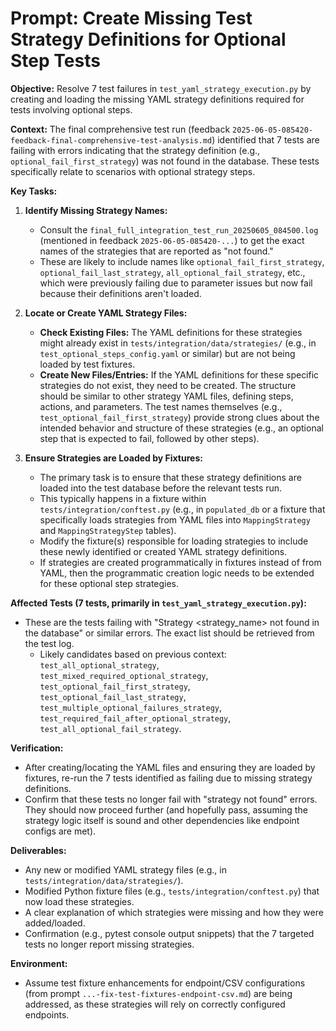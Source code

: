 # Prompt: Create Missing Test Strategy Definitions for Optional Step Tests

**Objective:** Resolve 7 test failures in `test_yaml_strategy_execution.py` by creating and loading the missing YAML strategy definitions required for tests involving optional steps.

**Context:**
The final comprehensive test run (feedback `2025-06-05-085420-feedback-final-comprehensive-test-analysis.md`) identified that 7 tests are failing with errors indicating that the strategy definition (e.g., `optional_fail_first_strategy`) was not found in the database. These tests specifically relate to scenarios with optional strategy steps.

**Key Tasks:**

1.  **Identify Missing Strategy Names:**
    *   Consult the `final_full_integration_test_run_20250605_084500.log` (mentioned in feedback `2025-06-05-085420-...`) to get the exact names of the strategies that are reported as "not found."
    *   These are likely to include names like `optional_fail_first_strategy`, `optional_fail_last_strategy`, `all_optional_fail_strategy`, etc., which were previously failing due to parameter issues but now fail because their definitions aren't loaded.

2.  **Locate or Create YAML Strategy Files:**
    *   **Check Existing Files:** The YAML definitions for these strategies might already exist in `tests/integration/data/strategies/` (e.g., in `test_optional_steps_config.yaml` or similar) but are not being loaded by test fixtures.
    *   **Create New Files/Entries:** If the YAML definitions for these specific strategies do not exist, they need to be created. The structure should be similar to other strategy YAML files, defining steps, actions, and parameters. The test names themselves (e.g., `test_optional_fail_first_strategy`) provide strong clues about the intended behavior and structure of these strategies (e.g., an optional step that is expected to fail, followed by other steps).

3.  **Ensure Strategies are Loaded by Fixtures:**
    *   The primary task is to ensure that these strategy definitions are loaded into the test database before the relevant tests run.
    *   This typically happens in a fixture within `tests/integration/conftest.py` (e.g., in `populated_db` or a fixture that specifically loads strategies from YAML files into `MappingStrategy` and `MappingStrategyStep` tables).
    *   Modify the fixture(s) responsible for loading strategies to include these newly identified or created YAML strategy definitions.
    *   If strategies are created programmatically in fixtures instead of from YAML, then the programmatic creation logic needs to be extended for these optional step strategies.

**Affected Tests (7 tests, primarily in `test_yaml_strategy_execution.py`):**

*   These are the tests failing with "Strategy <strategy_name> not found in the database" or similar errors. The exact list should be retrieved from the test log.
    *   Likely candidates based on previous context: `test_all_optional_strategy`, `test_mixed_required_optional_strategy`, `test_optional_fail_first_strategy`, `test_optional_fail_last_strategy`, `test_multiple_optional_failures_strategy`, `test_required_fail_after_optional_strategy`, `test_all_optional_fail_strategy`.

**Verification:**

*   After creating/locating the YAML files and ensuring they are loaded by fixtures, re-run the 7 tests identified as failing due to missing strategy definitions.
*   Confirm that these tests no longer fail with "strategy not found" errors. They should now proceed further (and hopefully pass, assuming the strategy logic itself is sound and other dependencies like endpoint configs are met).

**Deliverables:**

*   Any new or modified YAML strategy files (e.g., in `tests/integration/data/strategies/`).
*   Modified Python fixture files (e.g., `tests/integration/conftest.py`) that now load these strategies.
*   A clear explanation of which strategies were missing and how they were added/loaded.
*   Confirmation (e.g., pytest console output snippets) that the 7 targeted tests no longer report missing strategies.

**Environment:**

*   Assume test fixture enhancements for endpoint/CSV configurations (from prompt `...-fix-test-fixtures-endpoint-csv.md`) are being addressed, as these strategies will rely on correctly configured endpoints.
